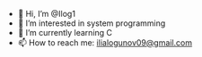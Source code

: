 - 👋 Hi, I’m @Ilog1
- 👀 I’m interested in system programming
- 🌱 I’m currently learning C 
- 📫 How to reach me: ilialogunov09@gmail.com

<!---
Ilog1/Ilog1 is a ✨ special ✨ repository because its `README.md` (this file) appears on your GitHub profile.
You can click the Preview link to take a look at your changes.
--->
